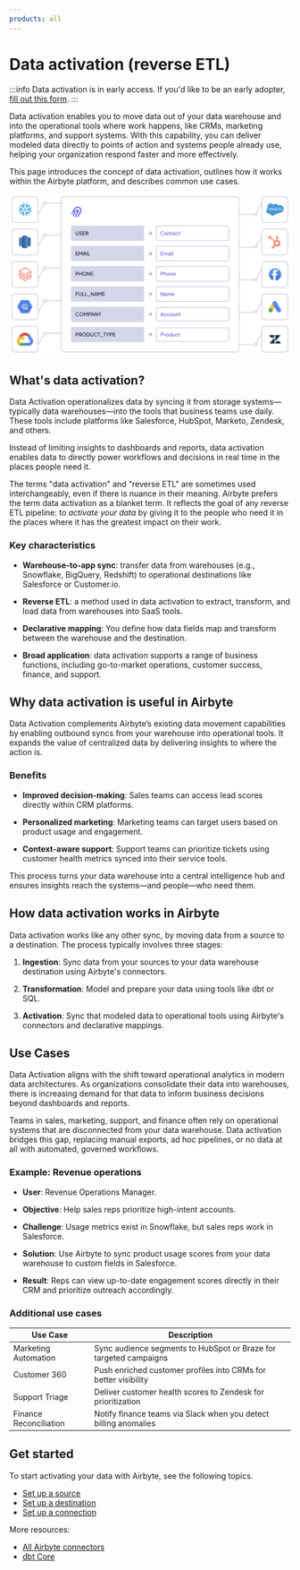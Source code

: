 ```yaml
---
products: all
---
```


# Data activation (reverse ETL)

:::info
Data activation is in early access. If you'd like to be an early adopter, [fill out this form](https://form.typeform.com/to/STc7a0jx).
:::

Data activation enables you to move data out of your data warehouse and into the operational tools where work happens, like CRMs, marketing platforms, and support systems. With this capability, you can deliver modeled data directly to points of action and systems people already use, helping your organization respond faster and more effectively.

This page introduces the concept of data activation, outlines how it works within the Airbyte platform, and describes common use cases.

![Conceptual diagram showing data moving from a source, fields being mapped, and then moving to a destination](assets/data-activation-concept.png)

## What's data activation?

Data Activation operationalizes data by syncing it from storage systems&mdash;typically data warehouses&mdash;into the tools that business teams use daily. These tools include platforms like Salesforce, HubSpot, Marketo, Zendesk, and others.

Instead of limiting insights to dashboards and reports, data activation enables data to directly power workflows and decisions in real time in the places people need it.

The terms "data activation" and "reverse ETL" are sometimes used interchangeably, even if there is nuance in their meaning. Airbyte prefers the term data activation as a blanket term. It reflects the goal of any reverse ETL pipeline: to _activate your data_ by giving it to the people who need it in the places where it has the greatest impact on their work.

### Key characteristics

- **Warehouse-to-app sync**: transfer data from warehouses (e.g., Snowflake, BigQuery, Redshift) to operational destinations like Salesforce or Customer.io.

- **Reverse ETL**: a method used in data activation to extract, transform, and load data from warehouses into SaaS tools.

- **Declarative mapping**: You define how data fields map and transform between the warehouse and the destination.

- **Broad application**: data activation supports a range of business functions, including go-to-market operations, customer success, finance, and support.

## Why data activation is useful in Airbyte

Data Activation complements Airbyte’s existing data movement capabilities by enabling outbound syncs from your warehouse into operational tools. It expands the value of centralized data by delivering insights to where the action is.

### Benefits

- **Improved decision-making**: Sales teams can access lead scores directly within CRM platforms.

- **Personalized marketing**: Marketing teams can target users based on product usage and engagement.

- **Context-aware support**: Support teams can prioritize tickets using customer health metrics synced into their service tools.

This process turns your data warehouse into a central intelligence hub and ensures insights reach the systems—and people—who need them.

## How data activation works in Airbyte

Data activation works like any other sync, by moving data from a source to a destination. The process typically involves three stages:

1. **Ingestion**: Sync data from your sources to your data warehouse destination using Airbyte's connectors.

2. **Transformation**: Model and prepare your data using tools like dbt or SQL.

3. **Activation**: Sync that modeled data to operational tools using Airbyte's connectors and declarative mappings.

## Use Cases

Data Activation aligns with the shift toward operational analytics in modern data architectures. As organizations consolidate their data into warehouses, there is increasing demand for that data to inform business decisions beyond dashboards and reports.

Teams in sales, marketing, support, and finance often rely on operational systems that are disconnected from your data warehouse. Data activation bridges this gap, replacing manual exports, ad hoc pipelines, or no data at all with automated, governed workflows.

### Example: Revenue operations

- **User**: Revenue Operations Manager.

- **Objective**: Help sales reps prioritize high-intent accounts.

- **Challenge**: Usage metrics exist in Snowflake, but sales reps work in Salesforce.

- **Solution**: Use Airbyte to sync product usage scores from your data warehouse to custom fields in Salesforce.

- **Result**: Reps can view up-to-date engagement scores directly in their CRM and prioritize outreach accordingly.

### Additional use cases

| Use Case               | Description                                                       |
| ---------------------- | ----------------------------------------------------------------- |
| Marketing Automation   | Sync audience segments to HubSpot or Braze for targeted campaigns |
| Customer 360           | Push enriched customer profiles into CRMs for better visibility    |
| Support Triage         | Deliver customer health scores to Zendesk for prioritization      |
| Finance Reconciliation | Notify finance teams via Slack when you detect billing anomalies   |

## Get started

To start activating your data with Airbyte, see the following topics.

- [Set up a source](../using-airbyte/getting-started/add-a-source)
- [Set up a destination](../using-airbyte/getting-started/add-a-destination)
- [Set up a connection](add-connection)

More resources:

- [All Airbyte connectors](/integrations)
- [dbt Core](https://www.getdbt.com/)
